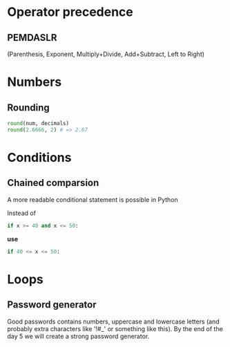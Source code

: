 # Operator precedence

## PEMDASLR

(Parenthesis, Exponent, Multiply+Divide, Add+Subtract, Left to Right)

# Numbers

## Rounding

```python
round(num, decimals)
round(2.6666, 2) # => 2.67
```

# Conditions

## Chained comparsion

A more readable conditional statement is possible in Python

Instead of
```python
if x >= 40 and x <= 50: 
```

**use**

```python
if 40 <= x <= 50:
```

# Loops

## Password generator

Good passwords contains numbers, uppercase and lowercase letters 
(and probably extra characters like '!#_' or something like this). 
By the end of the day 5 we will create a strong password generator.
